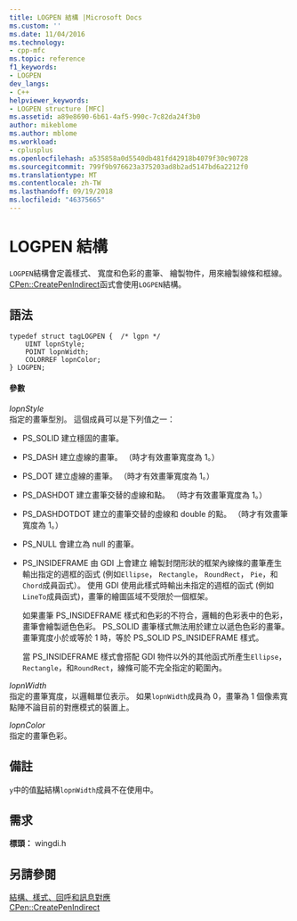 ```yaml
---
title: LOGPEN 結構 |Microsoft Docs
ms.custom: ''
ms.date: 11/04/2016
ms.technology:
- cpp-mfc
ms.topic: reference
f1_keywords:
- LOGPEN
dev_langs:
- C++
helpviewer_keywords:
- LOGPEN structure [MFC]
ms.assetid: a89e8690-6b61-4af5-990c-7c82da24f3b0
author: mikeblome
ms.author: mblome
ms.workload:
- cplusplus
ms.openlocfilehash: a535858a0d5540db481fd42918b4079f30c90728
ms.sourcegitcommit: 799f9b976623a375203ad8b2ad5147bd6a2212f0
ms.translationtype: MT
ms.contentlocale: zh-TW
ms.lasthandoff: 09/19/2018
ms.locfileid: "46375665"
---
```

# <a name="logpen-structure"></a>LOGPEN 結構

`LOGPEN`結構會定義樣式、 寬度和色彩的畫筆、 繪製物件，用來繪製線條和框線。 [CPen::CreatePenIndirect](../../mfc/reference/cpen-class.md#createpenindirect)函式會使用`LOGPEN`結構。

## <a name="syntax"></a>語法

```
typedef struct tagLOGPEN {  /* lgpn */
    UINT lopnStyle;
    POINT lopnWidth;
    COLORREF lopnColor;
} LOGPEN;
```

#### <a name="parameters"></a>參數

*lopnStyle*<br/>
指定的畫筆型別。 這個成員可以是下列值之一：

- PS_SOLID 建立穩固的畫筆。

- PS_DASH 建立虛線的畫筆。 （時才有效畫筆寬度為 1。）

- PS_DOT 建立虛線的畫筆。 （時才有效畫筆寬度為 1。）

- PS_DASHDOT 建立畫筆交替的虛線和點。 （時才有效畫筆寬度為 1。）

- PS_DASHDOTDOT 建立的畫筆交替的虛線和 double 的點。 （時才有效畫筆寬度為 1。）

- PS_NULL 會建立為 null 的畫筆。

- PS_INSIDEFRAME 由 GDI 上會建立 繪製封閉形狀的框架內線條的畫筆產生輸出指定的週框的函式 (例如`Ellipse`， `Rectangle`， `RoundRect`， `Pie`，和`Chord`成員函式）。 使用 GDI 使用此樣式時輸出未指定的週框的函式 (例如`LineTo`成員函式)，畫筆的繪圖區域不受限於一個框架。

     如果畫筆 PS_INSIDEFRAME 樣式和色彩的不符合，邏輯的色彩表中的色彩，畫筆會繪製遞色色彩。 PS_SOLID 畫筆樣式無法用於建立以遞色色彩的畫筆。 畫筆寬度小於或等於 1 時，等於 PS_SOLID PS_INSIDEFRAME 樣式。

     當 PS_INSIDEFRAME 樣式會搭配 GDI 物件以外的其他函式所產生`Ellipse`， `Rectangle`，和`RoundRect`，線條可能不完全指定的範圍內。

*lopnWidth*<br/>
指定的畫筆寬度，以邏輯單位表示。 如果`lopnWidth`成員為 0，畫筆為 1 個像素寬點陣不論目前的對應模式的裝置上。

*lopnColor*<br/>
指定的畫筆色彩。

## <a name="remarks"></a>備註

`y`中的值[點](../../mfc/reference/point-structure1.md)結構`lopnWidth`成員不在使用中。

## <a name="requirements"></a>需求

**標頭：** wingdi.h

## <a name="see-also"></a>另請參閱

[結構、樣式、回呼和訊息對應](../../mfc/reference/structures-styles-callbacks-and-message-maps.md)<br/>
[CPen::CreatePenIndirect](../../mfc/reference/cpen-class.md#createpenindirect)

